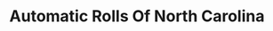 ---
title: "Automatic Rolls Of North Carolina"
url: /clayton/automatic-rolls-of-north-carolina/
shop: Bäckerei
---